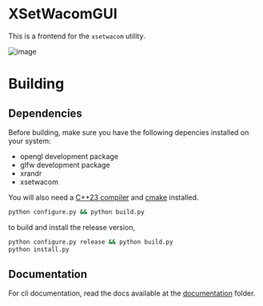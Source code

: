 # XSetWacomGUI

This is a frontend for the `xsetwacom` utility.

![image](https://github.com/user-attachments/assets/911f735e-d48d-4105-b63b-e0baadd2b07e)

# Building

## Dependencies

Before building, make sure you have the following depencies installed on your system:

* opengl development package
* glfw development package
* xrandr
* xsetwacom

You will also need a [C++23 compiler](https://github.com/llvm/llvm-project/releases) and [cmake](https://cmake.org/) installed.

```bash
python configure.py && python build.py
```

to build and install the release version,

```bash
python configure.py release && python build.py
python install.py
```

## Documentation

For cli documentation, read the docs available at the [documentation](documentation/) folder.
